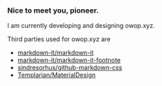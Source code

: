 ### Nice to meet you, pioneer.

I am currently developing and designing owop.xyz.

Third parties used for owop.xyz are
- [markdown-it/markdown-it](https://github.com/markdown-it/markdown-it)
- [markdown-it/markdown-it-footnote](https://github.com/markdown-it/markdown-it-footnote)
- [sindresorhus/github-markdown-css](https://github.com/sindresorhus/github-markdown-css)
- [Templarian/MaterialDesign](https://github.com/Templarian/MaterialDesign)
